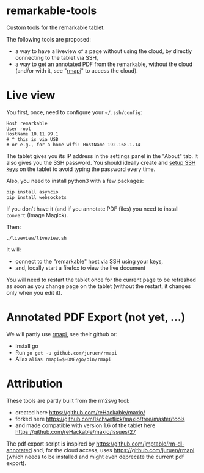 # remarkable-tools
Custom tools for the remarkable tablet.

The following tools are proposed:
- a way to have a liveview of a page without using the cloud, by directly connecting to the tablet via SSH,
- a way to get an annotated PDF from the remarkable, without the cloud (and/or with it, see "[rmapi]" to access the cloud).

# Live view

You first, once, need to configure your `~/.ssh/config`:
~~~
Host remarkable
User root
HostName 10.11.99.1
# ^ this is via USB
# or e.g., for a home wifi: HostName 192.168.1.14
~~~

The tablet gives you its IP address in the settings panel in the "About" tab.
It also gives you the SSH password.
You should ideally create and [setup SSH keys] on the tablet to avoid typing the password every time.

Also, you need to install python3 with a few packages:
~~~
pip install asyncio
pip install websockets
~~~

If you don't have it (and if you annotate PDF files) you need to install `convert` (Image Magick).

Then:
~~~
./liveview/liveview.sh
~~~

It will:
- connect to the "remarkable" host via SSH using your keys,
- and, locally start a firefox to view the live document

You will need to restart the tablet once for the current page to be refreshed as soon as you change page on the tablet (without the restart, it changes only when you edit it).

# Annotated PDF Export (not yet, ...)

We will partly use [rmapi], see their github or:

- Install go
- Run `go get -u github.com/juruen/rmapi`
- Alias `alias rmapi=$HOME/go/bin/rmapi`



# Attribution
These tools are partly built from the rm2svg tool:
- created here https://github.com/reHackable/maxio/
- forked here https://github.com/lschwetlick/maxio/tree/master/tools
- and made compatible with version 1.6 of the tablet here https://github.com/reHackable/maxio/issues/27

The pdf export script is inspired by https://github.com/jmptable/rm-dl-annotated
and, for the cloud access, uses https://github.com/juruen/rmapi (which needs to be installed and might even deprecate the current pdf export).


[setup SSH keys]: https://www.digitalocean.com/community/tutorials/how-to-set-up-ssh-keys--2
[rmapi]: https://github.com/juruen/rmapi
